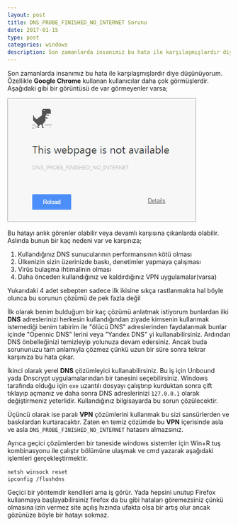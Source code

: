```yaml
---
layout: post
title: DNS_PROBE_FINISHED_NO_INTERNET Sorunu
date: 2017-01-15
type: post
categories: windows
description: Son zamanlarda insanımız bu hata ile karşılaşmışlardır diye düşünüyorum. Özellikle Google Chrome kullanan kullanıcılar
---
```


Son zamanlarda insanımız bu hata ile karşılaşmışlardır diye düşünüyorum. Özellikle **Google Chrome** kullanan kullanıcılar daha çok görmüşlerdir. Aşağıdaki gibi bir görüntüsü de var görmeyenler varsa;

![dns probe hatası](/assets/dns-probe-finished-no-internet-error-detectionbro.jpg)

Bu hatayı anlık görenler olabilir veya devamlı karşısına çıkanlarda olabilir. Aslında bunun bir kaç nedeni var ve karşınıza;

1. Kullandığınız DNS sunucularının performansının kötü olması
2. Ülkenizin sizin üzerinizde baskı, denetimler yapmaya çalışması
3. Virüs bulaşma ihtimalinin olması
4. Daha önceden kullandığınız ve kaldırdığınız VPN uygulamalar(varsa)

Yukarıdaki 4 adet sebepten sadece ilk ikisine sıkça rastlanmakta hal böyle olunca bu sorunun çözümü de pek  fazla değil

İlk olarak benim bulduğum bir kaç çözümü anlatmak istiyorum bunlardan ilki **DNS** adreslerinizi herkesin kullandığından ziyade kimsenin kullanmak istemediği benim tabirim ile "ölücü DNS" adreslerinden faydalanmak bunlar içinde "Opennic DNS" lerini veya "Yandex DNS" yi kullanabilirsiniz. Ardından DNS önbelleğinizi temizleyip yolunuza devam edersiniz. Ancak buda sorununuzu tam anlamıyla çözmez çünkü uzun bir süre sonra tekrar karşınıza bu hata çıkar.

İkinci olarak yerel **DNS** çözümleyici kullanabilirsiniz. Bu iş için Unbound yada Dnscrypt uygulamalarından bir tanesini seçebilirsiniz. Windows tarafında olduğu için `exe` uzantılı dosyayı çalıştırıp kurduktan sonra çift tıklayıp açmanız ve daha sonra DNS adreslerinizi `127.0.0.1` olarak değiştirmeniz yeterlidir. Kullandığınız bilgisayarda bu sorun çözülecektir.

Üçüncü olarak ise paralı **VPN** çözümlerini kullanmak bu sizi sansürlerden ve baskılardan kurtaracaktır. Zaten en temiz çözümde bu **VPN** içerisinde asla ve asla `DNS_PROBE_FINISHED_NO_INTERNET` hatasını almazsınız.

Ayrıca geçici çözümlerden bir taneside windows sistemler için Win+R tuş kombinasyonu ile çalıştır bölümüne ulaşmak ve cmd yazarak aşağıdaki işlemleri gerçekleştirmektir.

```
netsh winsock reset
ipconfig /flushdns
```

Geçici bir yöntemdir kendileri ama iş görür. Yada hepsini unutup Firefox kullanmaya başlayabilirsiniz firefox da bu gibi hataları göremezsiniz çünkü olmasına izin vermez site açılış hızında ufakta olsa bir artış olur ancak gözünüze böyle bir hatayı sokmaz.
